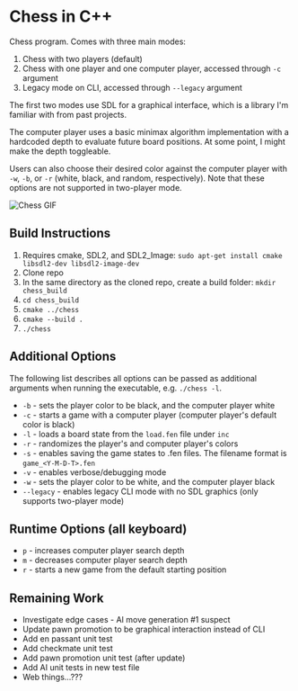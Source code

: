 # Chess in C++

Chess program. Comes with three main modes:
1. Chess with two players (default)
2. Chess with one player and one computer player, accessed through `-c` argument
3. Legacy mode on CLI, accessed through `--legacy` argument

The first two modes use SDL for a graphical interface, which is a library I'm familiar with from past projects.

The computer player uses a basic minimax algorithm implementation with a hardcoded depth to evaluate future board positions. At some point, I might make the depth toggleable.

Users can also choose their desired color against the computer player with `-w`, `-b`, or `-r` (white, black, and random, respectively). Note that these options are not supported in two-player mode.

![Chess GIF](https://media2.giphy.com/media/aA8bACmZSEhHIdxsfU/giphy.gif?cid=790b761186235a808b461eff10cc757c9a1679cbd330530d&rid=giphy.gif&ct=g)

## Build Instructions
1. Requires cmake, SDL2, and SDL2_Image: `sudo apt-get install cmake libsdl2-dev libsdl2-image-dev`
2. Clone repo
3. In the same directory as the cloned repo, create a build folder: `mkdir chess_build`
4. `cd chess_build`
5. `cmake ../chess`
6. `cmake --build .`
7. `./chess`

## Additional Options
The following list describes all options can be passed as additional arguments when running the executable, e.g. `./chess -l`.
* `-b` - sets the player color to be black, and the computer player white
* `-c` - starts a game with a computer player (computer player's default color is black)
* `-l` - loads a board state from the `load.fen` file under `inc`
* `-r` - randomizes the player's and computer player's colors
* `-s` - enables saving the game states to .fen files. The filename format is `game_<Y-M-D-T>.fen`
* `-v` - enables verbose/debugging mode
* `-w` - sets the player color to be white, and the computer player black
* `--legacy` - enables legacy CLI mode with no SDL graphics (only supports two-player mode)

## Runtime Options (all keyboard)
* `p` - increases computer player search depth
* `m` - decreases computer player search depth
* `r` - starts a new game from the default starting position

## Remaining Work
* Investigate edge cases - AI move generation #1 suspect
* Update pawn promotion to be graphical interaction instead of CLI
* Add en passant unit test
* Add checkmate unit test
* Add pawn promotion unit test (after update)
* Add AI unit tests in new test file
* Web things...???
